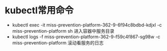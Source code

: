 # kubectl常用命令

- kubectl exec -it miss-prevention-platform-362-9-6f94c8bdbd-kdjxl -c miss-prevention-platform sh 进入容器中服务目录
- kubectl logs -f miss-prevention-platform-362-9-f59c4f867-sg98w -c miss-prevention-platform 滚动看服务的日志